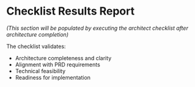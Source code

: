 # Checklist Results Report

*(This section will be populated by executing the architect checklist after architecture completion)*

The checklist validates:
- Architecture completeness and clarity
- Alignment with PRD requirements
- Technical feasibility
- Readiness for implementation